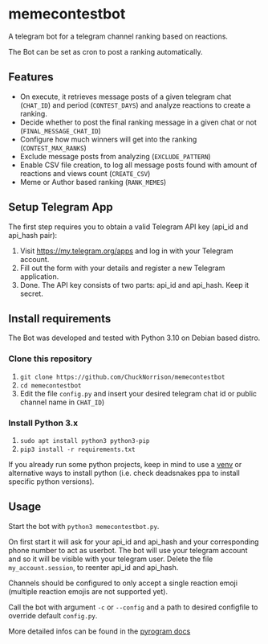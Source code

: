 # memecontestbot
A telegram bot for a telegram channel ranking based on reactions. 

The Bot can be set as cron to post a ranking automatically.

## Features
- On execute, it retrieves message posts of a given telegram chat (`CHAT_ID`) and period (`CONTEST_DAYS`) and analyze reactions to create a ranking.
- Decide whether to post the final ranking message in a given chat or not (`FINAL_MESSAGE_CHAT_ID`)
- Configure how much winners will get into the ranking (`CONTEST_MAX_RANKS`)
- Exclude message posts from analyzing (`EXCLUDE_PATTERN`)
- Enable CSV file creation, to log all message posts found with amount of reactions and views count (`CREATE_CSV`)
- Meme or Author based ranking (`RANK_MEMES`)

## Setup Telegram App
The first step requires you to obtain a valid Telegram API key (api_id and api_hash pair):

1. Visit https://my.telegram.org/apps and log in with your Telegram account.
2. Fill out the form with your details and register a new Telegram application.
3. Done. The API key consists of two parts: api_id and api_hash. Keep it secret.

## Install requirements
The Bot was developed and tested with Python 3.10 on Debian based distro.

### Clone this repository
1. `git clone https://github.com/ChuckNorrison/memecontestbot`
2. `cd memecontestbot`
3. Edit the file `config.py` and insert your desired telegram chat id or public channel name in `CHAT_ID`)

### Install Python 3.x
1. `sudo apt install python3 python3-pip`
2. `pip3 install -r requirements.txt`

If you already run some python projects, keep in mind to use a [venv](https://docs.python.org/3/library/venv.html) or alternative ways to install python (i.e. check deadsnakes ppa to install specific python versions).

## Usage
Start the bot with `python3 memecontestbot.py`. 

On first start it will ask for your api_id and api_hash and your corresponding phone number to act as userbot. The bot will use your telegram account and so it will be visible with your telegram user. Delete the file `my_account.session`, to reenter api_id and api_hash.

Channels should be configured to only accept a single reaction emoji (multiple reaction emojis are not supported yet).

Call the bot with argument `-c` or `--config` and a path to desired configfile to override default `config.py`.

More detailed infos can be found in the [pyrogram docs](https://docs.pyrogram.org/start/setup)
